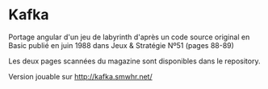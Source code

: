 Kafka
=====

Portage angular d'un jeu de labyrinth d'après un code source original en Basic publié en juin 1988 dans 
Jeux & Stratégie Nº51 (pages 88-89)  

Les deux pages scannées du magazine sont disponibles dans le repository.


Version jouable sur http://kafka.smwhr.net/
